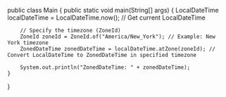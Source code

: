public class Main {
    public static void main(String[] args) {
        LocalDateTime localDateTime = LocalDateTime.now(); // Get current LocalDateTime

        // Specify the timezone (ZoneId)
        ZoneId zoneId = ZoneId.of("America/New_York"); // Example: New York timezone
        ZonedDateTime zonedDateTime = localDateTime.atZone(zoneId); // Convert LocalDateTime to ZonedDateTime in specified timezone

        System.out.println("ZonedDateTime: " + zonedDateTime);
    }
}
